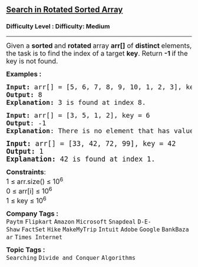 <h2><a href="https://www.geeksforgeeks.org/problems/search-in-a-rotated-array4618/1?page=1&category=Searching&difficulty=Medium&sortBy=submissions">Search in Rotated Sorted Array</a></h2><h3>Difficulty Level : Difficulty: Medium</h3><hr><div class="problems_problem_content__Xm_eO"><p><span style="font-size: 18px;">Given a <strong>sorted </strong>and <strong>rotated </strong>array <strong>arr[]</strong> of <strong>distinct </strong>elements, the task is to find the index of a target <strong>key</strong>. Return <strong>-1 </strong>if the key is not found.</span></p>
<p><span style="font-size: 18px;"><strong>Examples :</strong></span></p>
<pre><span style="font-size: 18px;"><strong>Input: </strong>arr[] = [5, 6, 7, 8, 9, 10, 1, 2, 3], key = 3
<strong>Output:</strong> 8
<strong>Explanation:</strong> 3 is found at index 8.</span></pre>
<pre><span style="font-size: 18px;"><strong>Input:</strong> arr[] = [3, 5, 1, 2], key = 6</span><span style="font-size: 18px;"><strong>
Output</strong>: -1</span><span style="font-size: 18px;"><strong>
Explanation</strong>: There is no element that has value 6.<br></span></pre>
<pre><span style="font-size: 14pt;"><strong>Input:</strong> arr[] = [33, 42, 72, 99], key = 42
<strong>Output:</strong> 1
<strong>Explanation:</strong> 42 is found at index 1.</span></pre>
<p><span style="font-size: 18px;"><strong>Constraints</strong>:<br>1 ≤ arr.size() ≤ 10<sup>6</sup><br>0 ≤ arr[i] ≤ 10<sup>6</sup><br>1 ≤ key ≤ 10<sup>6</sup></span></p></div><p><span style=font-size:18px><strong>Company Tags : </strong><br><code>Paytm</code>&nbsp;<code>Flipkart</code>&nbsp;<code>Amazon</code>&nbsp;<code>Microsoft</code>&nbsp;<code>Snapdeal</code>&nbsp;<code>D-E-Shaw</code>&nbsp;<code>FactSet</code>&nbsp;<code>Hike</code>&nbsp;<code>MakeMyTrip</code>&nbsp;<code>Intuit</code>&nbsp;<code>Adobe</code>&nbsp;<code>Google</code>&nbsp;<code>BankBazaar</code>&nbsp;<code>Times Internet</code>&nbsp;<br><p><span style=font-size:18px><strong>Topic Tags : </strong><br><code>Searching</code>&nbsp;<code>Divide and Conquer</code>&nbsp;<code>Algorithms</code>&nbsp;
